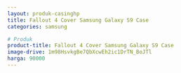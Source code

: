```yaml
---
layout: produk-casinghp
title: Fallout 4 Cover Samsung Galaxy S9 Case
categories: samsung

# Produk
product-title: Fallout 4 Cover Samsung Galaxy S9 Case
image-drive: 1m98HsvkgBe7QbXcwEh2ic1DrTN_BoJTl
harga: 90000
---
```

